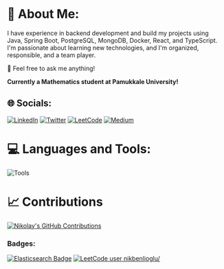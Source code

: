 # 💫 About Me:

I have experience in backend development and build my projects using Java, Spring Boot, PostgreSQL, MongoDB, Docker, React, and TypeScript. I'm passionate about learning new technologies, and I'm organized, responsible, and a team player.

💬 Feel free to ask me anything!

**Currently a Mathematics student at Pamukkale University!**

## 🌐 Socials:

[![LinkedIn](https://img.shields.io/badge/LinkedIn-0077B5?style=for-the-badge&logo=linkedin&logoColor=white)](https://www.linkedin.com/in/nikolay-benlioglu/)
[![Twitter](https://img.shields.io/badge/Twitter-1DA1F2?style=for-the-badge&logo=twitter&logoColor=white)](https://twitter.com/nbenlioglu_)
[![LeetCode](https://img.shields.io/badge/LeetCode-FFA116?style=for-the-badge&logo=leetcode&logoColor=white)](https://leetcode.com/nikbenlioglu)
[![Medium](https://img.shields.io/badge/Medium-12100E?style=for-the-badge&logo=medium&logoColor=white)](https://medium.com/@nbenliogludev)

# 💻 Languages and Tools:

![Tools](https://skillicons.dev/icons?i=java,spring,rabbitmq,kafka,postgresql,mongodb,docker,react,typescript,redux)

# 📈 Contributions

[![Nikolay's GitHub Contributions](https://github-readme-stats.vercel.app/api?username=nbenliogludev&show_icons=true)](https://github.com/nbenliogludev)

### Badges:

[![Elasticsearch Badge](https://img.shields.io/badge/Elasticsearch-Contributor-brightgreen)](https://github.com/elastic/elasticsearch/commits?author=nbenliogludev)
[![LeetCode user nikbenlioglu/](https://img.shields.io/badge/dynamic/json?style=for-the-badge&labelColor=black&color=%23ffa116&label=Solved&query=solvedOverTotal&url=https%3A%2F%2Fleetcode-badge.vercel.app%2Fapi%2Fusers%2Fnikbenlioglu%2F&logo=leetcode&logoColor=yellow)](https://leetcode.com/nikbenlioglu//)
